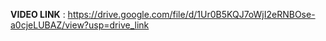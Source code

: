 **VIDEO LINK** : https://drive.google.com/file/d/1Ur0B5KQJ7oWjI2eRNBOse-a0cjeLUBAZ/view?usp=drive_link
